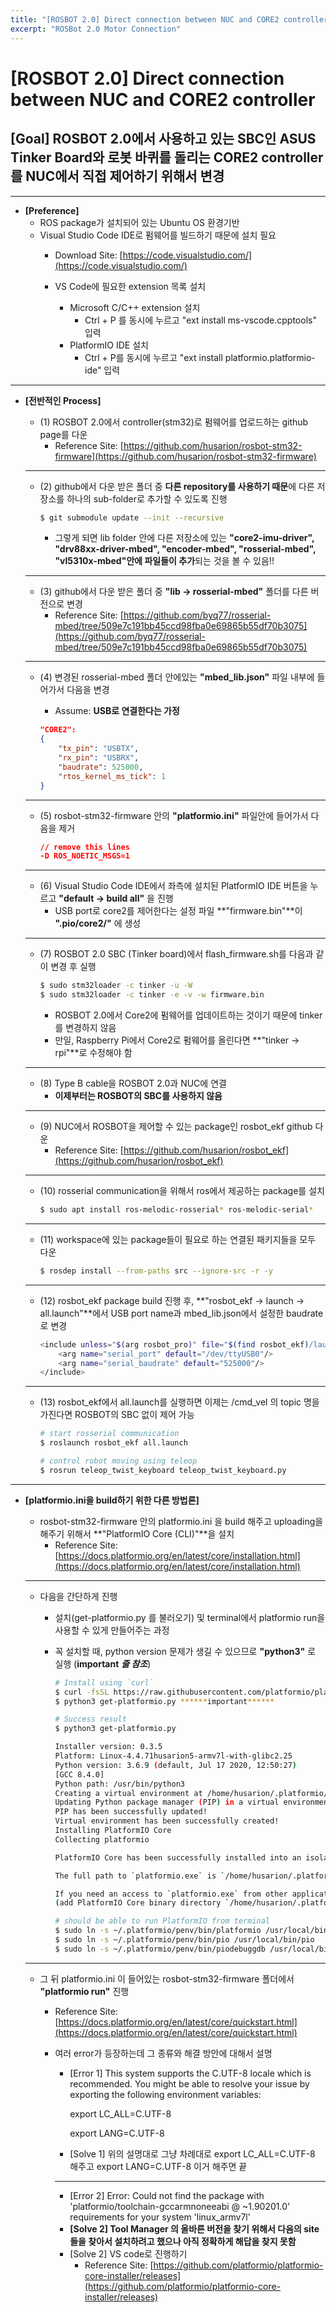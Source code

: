 ```yaml
---
title: "[ROSBOT 2.0] Direct connection between NUC and CORE2 controller"
excerpt: "ROSBot 2.0 Motor Connection"
---
```

# [ROSBOT 2.0] Direct connection between NUC and CORE2 controller

## [Goal] ROSBOT 2.0에서 사용하고 있는 SBC인 ASUS Tinker Board와 로봇 바퀴를 돌리는 CORE2 controller를 NUC에서 직접 제어하기 위해서 변경

---

- **[Preference]**
    - ROS package가 설치되어 있는 Ubuntu OS 환경기반
    - Visual Studio Code IDE로 펌웨어를 빌드하기 때문에 설치 필요
        - Download Site: [https://code.visualstudio.com/](https://code.visualstudio.com/)
        
        - VS Code에 필요한 extension 목록 설치
            - Microsoft C/C++ extension 설치
                - Ctrl + P 를 동시에 누르고 "ext install ms-vscode.cpptools" 입력
            - PlatformIO IDE 설치
                - Ctrl + P를 동시에 누르고 "ext install platformio.platformio-ide" 입력

---

- **[전반적인 Process]**
    - (1) ROSBOT 2.0에서  controller(stm32)로 펌웨어를 업로드하는 github page를 다운
        - Reference Site: [https://github.com/husarion/rosbot-stm32-firmware](https://github.com/husarion/rosbot-stm32-firmware)
  
    
    ---
    
    - (2) github에서 다운 받은 폴더 중 **다른 repository를 사용하기 때문**에 다른 저장소를 하나의 sub-folder로 추가할 수 있도록 진행
        
        ```bash
        $ git submodule update --init --recursive
        ```
        
        - 그렇게 되면 lib folder 안에 다른 저장소에 있는 **"core2-imu-driver", "drv88xx-driver-mbed", "encoder-mbed", "rosserial-mbed", "vl5310x-mbed"안에 파일들이 추가**되는 것을 볼 수 있음!!
    
    ---
    
    - (3) github에서 다운 받은 폴더 중 **"lib → rosserial-mbed"** 폴더를 다른 버전으로 변경
        - Reference Site: [https://github.com/byq77/rosserial-mbed/tree/509e7c191bb45ccd98fba0e69865b55df70b3075](https://github.com/byq77/rosserial-mbed/tree/509e7c191bb45ccd98fba0e69865b55df70b3075)
        
    
    ---
    
    - (4) 변경된 rosserial-mbed 폴더 안에있는 **"mbed_lib.json"** 파일 내부에 들어가서 다음을 변경
        - Assume: **USB로 연결한다는 가정**
        
        ```json
        "CORE2":
        {
            "tx_pin": "USBTX",
            "rx_pin": "USBRX",
            "baudrate": 525000,
            "rtos_kernel_ms_tick": 1
        }
        ```
        
    
    ---
    
    - (5) rosbot-stm32-firmware 안의 **"platformio.ini"** 파일안에 들어가서 다음을 제거
        
        ```json
        // remove this lines
        -D ROS_NOETIC_MSGS=1
        ```
        
    
    ---
    
    - (6) Visual Studio Code IDE에서 좌측에 설치된 PlatformIO IDE 버튼을 누르고 **"default → build all"** 을 진행
        - USB port로 core2를 제어한다는 설정 파일 **"firmware.bin"**이 **".pio/core2/"** 에 생성
    
    ---
    
    - (7) ROSBOT 2.0 SBC (Tinker board)에서 flash_firmware.sh를 다음과 같이 변경 후 실행
        
        ```bash
        $ sudo stm32loader -c tinker -u -W
        $ sudo stm32loader -c tinker -e -v -w firmware.bin
        ```
        
        - ROSBOT 2.0에서 Core2에 펌웨어를 업데이트하는 것이기 때문에 tinker를 변경하지 않음
        - 만일, Raspberry Pi에서 Core2로 펌웨어를 올린다면 **"tinker → rpi"**로 수정해야 함
    
    ---
    
    - (8) Type B cable을 ROSBOT 2.0과 NUC에 연결
        - **이제부터는 ROSBOT의 SBC를 사용하지 않음**
    
    ---
    
    - (9) NUC에서 ROSBOT을 제어할 수 있는 package인 rosbot_ekf github 다운
        - Reference Site: [https://github.com/husarion/rosbot_ekf](https://github.com/husarion/rosbot_ekf)
     
    
    ---
    
    - (10) rosserial communication을 위해서 ros에서 제공하는 package를 설치
        
        ```bash
        $ sudo apt install ros-melodic-rosserial* ros-melodic-serial* 
        ```
        
    
    ---
    
    - (11) workspace에 있는 package들이 필요로 하는 연결된 패키지들을 모두 다운
        
        ```bash
        $ rosdep install --from-paths src --ignore-src -r -y
        ```
        
    
    ---
    
    - (12) rosbot_ekf package build 진행 후, **"rosbot_ekf → launch → all.launch"**에서 USB port name과 mbed_lib.json에서 설정한 baudrate로 변경
        
        ```bash
        <include unless="$(arg rosbot_pro)" file="$(find rosbot_ekf)/launch/rosserial_bridge.launch">
        	<arg name="serial_port" default="/dev/ttyUSB0"/>
        	<arg name="serial_baudrate" default="525000"/>
        </include>
        ```
        
    
    ---
    
    - (13) rosbot_ekf에서 all.launch를 실행하면 이제는 /cmd_vel 의 topic 명을 가진다면 ROSBOT의 SBC 없이 제어 가능
        
        ```bash
        # start rosserial communication
        $ roslaunch rosbot_ekf all.launch
        
        # control robot moving using teleop
        $ rosrun teleop_twist_keyboard teleop_twist_keyboard.py
        ```
        

---

- **[platformio.ini을 build하기 위한 다른 방법론]**
    - rosbot-stm32-firmware 안의 platformio.ini 을 build 해주고 uploading을 해주기 위해서 **"PlatformIO Core (CLI)"**을 설치
        - Reference Site: [https://docs.platformio.org/en/latest/core/installation.html](https://docs.platformio.org/en/latest/core/installation.html)
            
    
    ---
    
    - 다음을 간단하게 진행
        - 설치(get-platformio.py 를 불러오기) 및 terminal에서 platformio run을 사용할 수 있게 만들어주는 과정
        - 꼭 설치할 때, python version 문제가 생길 수 있으므로 **"python3"** 로 실행 (******important****** ***줄 참조***)
            
            ```bash
            # Install using `curl`
            $ curl -fsSL https://raw.githubusercontent.com/platformio/platformio-core-installer/master/get-platformio.py -o get-platformio.py
            $ python3 get-platformio.py ******important******
            
            # Success result 
            $ python3 get-platformio.py 
            
            Installer version: 0.3.5
            Platform: Linux-4.4.71husarion5-armv7l-with-glibc2.25
            Python version: 3.6.9 (default, Jul 17 2020, 12:50:27) 
            [GCC 8.4.0]
            Python path: /usr/bin/python3
            Creating a virtual environment at /home/husarion/.platformio/penv
            Updating Python package manager (PIP) in a virtual environment
            PIP has been successfully updated!
            Virtual environment has been successfully created!
            Installing PlatformIO Core
            Collecting platformio
            
            PlatformIO Core has been successfully installed into an isolated environment `/home/husarion/.platformio/penv`!
            
            The full path to `platformio.exe` is `/home/husarion/.platformio/penv/bin/platformio`
            
            If you need an access to `platformio.exe` from other applications, please install Shell Commands
            (add PlatformIO Core binary directory `/home/husarion/.platformio/penv/bin` to the system environment PATH variable):
            
            # should be able to run PlatformIO from terminal
            $ sudo ln -s ~/.platformio/penv/bin/platformio /usr/local/bin/platformio
            $ sudo ln -s ~/.platformio/penv/bin/pio /usr/local/bin/pio
            $ sudo ln -s ~/.platformio/penv/bin/piodebuggdb /usr/local/bin/piodebuggdb
            ```
            
    
    ---
    
    - 그 뒤 platformio.ini 이 들어있는 rosbot-stm32-firmware 폴더에서 **"platformio run"** 진행
        - Reference Site: [https://docs.platformio.org/en/latest/core/quickstart.html](https://docs.platformio.org/en/latest/core/quickstart.html)
            
        - 여러 error가 등장하는데 그 종류와 해결 방안에 대해서 설명
            - [Error 1] This system supports the C.UTF-8 locale which is recommended. You might be able to resolve your issue by exporting the following environment variables:
            
                export LC_ALL=C.UTF-8

                export LANG=C.UTF-8
            
            - [Solve 1] 위의 설명대로 그냥 차례대로 export LC_ALL=C.UTF-8 해주고 export LANG=C.UTF-8 이거 해주면 끝
            
            ---
            
            - [Error 2] Error: Could not find the package with 'platformio/toolchain-gccarmnoneeabi @ ~1.90201.0' requirements for your system 'linux_armv7l'
            - **[Solve 2] Tool Manager 의 올바른 버전을 찾기 위해서 다음의 site들을 찾아서 설치하려고 했으나 아직 정확하게 해답을 찾지 못함**
            - [Solve 2] VS code로 진행하기
                - Reference Site: [https://github.com/platformio/platformio-core-installer/releases](https://github.com/platformio/platformio-core-installer/releases)